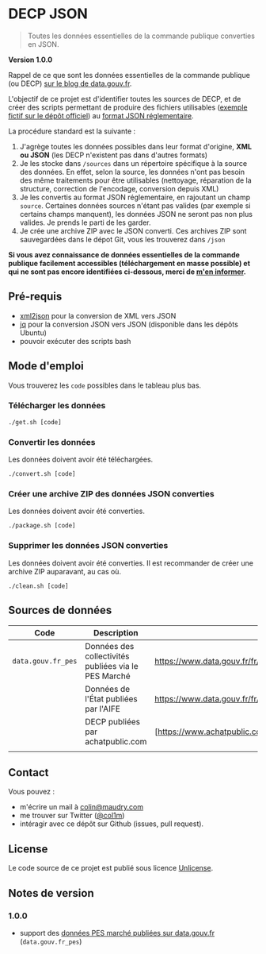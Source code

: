 # DECP JSON

> Toutes les données essentielles de la commande publique converties en JSON.

**Version 1.0.0**

Rappel de ce que sont les données essentielles de la commande publique (ou DECP) [sur le blog de data.gouv.fr](https://www.data.gouv.fr/fr/posts/le-point-sur-les-donnees-essentielles-de-la-commande-publique/).

L'objectif de ce projet est d'identifier toutes les sources de DECP, et de créer des scripts permettant de produire des fichiers utilisables ([exemple fictif sur le dépôt officiel](https://github.com/etalab/format-commande-publique/blob/master/exemples/json/paquet.json)) au [format JSON réglementaire](https://github.com/etalab/format-commande-publique/tree/master/sch%C3%A9mas/json).

La procédure standard est la suivante :

1. J'agrège toutes les données possibles dans leur format d'origine, **XML ou JSON** (les DECP n'existent pas dans d'autres formats)
2. Je les stocke dans `/sources` dans un répertoire spécifique à la source des données. En effet, selon la source, les données n'ont pas besoin des même traitements pour être utilisables (nettoyage, réparation de la structure, correction de l'encodage, conversion depuis XML)
3. Je les convertis au format JSON réglementaire, en rajoutant un champ `source`. Certaines données sources n'étant pas valides (par exemple si certains champs manquent), les données JSON ne seront pas non plus valides. Je prends le parti de les garder.
4. Je crée une archive ZIP avec le JSON converti. Ces archives ZIP sont sauvegardées dans le dépot Git, vous les trouverez dans `/json`

**Si vous avez connaissance de données essentielles de la commande publique facilement accessibles (téléchargement en masse possible) et qui ne sont pas encore identifiées ci-dessous, merci de [m'en informer](#contact).**

## Pré-requis

- [xml2json](https://github.com/Cheedoong/xml2json) pour la conversion de XML vers JSON
- [jq](https://stedolan.github.io/jq/) pour la conversion JSON vers JSON (disponible dans les dépôts Ubuntu)
- pouvoir exécuter des scripts bash

## Mode d'emploi

Vous trouverez les `code` possibles dans le tableau plus bas.

### Télécharger les données

```
./get.sh [code]
```
### Convertir les données

Les données doivent avoir été téléchargées.

```
./convert.sh [code]
```

### Créer une archive ZIP des données JSON converties

Les données doivent avoir été converties.

```
./package.sh [code]
```

### Supprimer les données JSON converties

Les données doivent avoir été converties. Il est recommander de créer une archive ZIP auparavant, au cas où.

```
./clean.sh [code]
```


## Sources de données

| Code               | Description                                          | URL                                                           | Statut                   |
| ------------------ | ---------------------------------------------------- | ------------------------------------------------------------- | ------------------------ |
| `data.gouv.fr_pes` | Données des collectivités publiées via le PES Marché | https://www.data.gouv.fr/fr/datasets/5bd0b6fd8b4c413d0801dc57 | **Intégrée**             |
|                    | Données de l'État publiées par l'AIFE                | https://www.data.gouv.fr/fr/datasets/5bd789ee8b4c4155bd9a0770 | Intégrée prochainement   |
|                    | DECP publiées par achatpublic.com                    | [https://www.achatpublic.com](https://frama.link/47M71Xz2)    | Téléchargement compliqué |
|                    |                                                      |                                                               |                          |

## Contact

Vous pouvez :

- m'écrire un mail à colin@maudry.com
- me trouver sur Twitter ([@col1m](https://twitter.com/col1m))
- intéragir avec ce dépôt sur Github (issues, pull request).

## License

Le code source de ce projet est publié sous licence [Unlicense](http://unlicense.org).

## Notes de version

### 1.0.0

- support des [données PES marché publiées sur data.gouv.fr](https://www.data.gouv.fr/fr/datasets/5bd0b6fd8b4c413d0801dc57/) (`data.gouv.fr_pes`)
